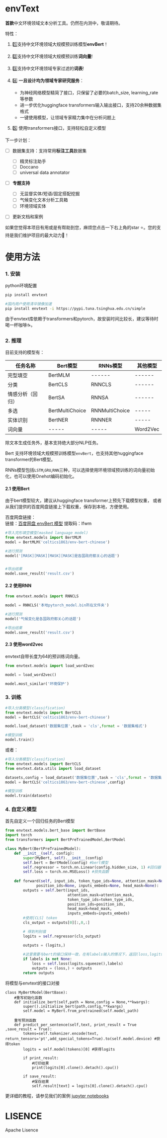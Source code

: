 # envText

**首款**中文环境领域文本分析工具。仍然在内测中，敬请期待。

特性：  
1. :one:支持中文环境领域大规模预训练模型**envBert**！

2. :two:支持中文环境领域大规模预训练**词向量**!

3. :three:支持中文环境领域专家过滤的**词表**!

4. :four: **一且设计均为领域专家研究服务**：
    - 为神经网络模型精简了接口，只保留了必要的batch_size, learning_rate等参数
    - 进一步优化huggingface transformers输入输出接口，支持20余种数据集格式
    - 一键使用模型，让领域专家精力集中在分析问题上

5. :five: 使用transformers接口，支持轻松自定义模型

下一步计划：  
- [ ] 数据集支持：支持常用**标注工具**数据集  
    - [ ] 精灵标注助手  
    - [ ] Doccano  
    - [ ] universal data annotator
- [ ] **专题支持**  
    - [ ] 无监督实体/短语/固定搭配挖掘  
    - [ ] 气候变化文本分析工具箱  
    - [ ] 环境领域实体  
- [ ] 更新文档和案例  
        

如果您觉得本项目有用或是有帮助到您，麻烦您点击一下右上角的star :star:。您的支持是我们维护项目的最大动力:metal:！


# 使用方法

### 1. 安装

python环境配置

```bash
pip install envtext

#国内用户使用清华镜像加速
pip install envtext -i https://pypi.tuna.tsinghua.edu.cn/simple 
```
由于envtext库依赖于transformers和pytorch，故安装时间比较长，建议等待时喝一杯咖啡:coffee:。


### 2. 推理

目前支持的模型有：

| 任务名称 | Bert模型 | RNNs模型 | 其他模型 |
| ------ | ------ | ------ | ------ |
| 完型填空 | BertMLM  |  ------  |  ------  |
|  分类   | BertCLS  |  RNNCLS  |  ------  |
| 情感分析（回归） | BertSA  |  RNNSA  |  ------  |
|  多选   |BertMultiChoice | RNNMultiChoice | ----- |
| 实体识别 | BertNER  | RNNNER  | -----    |
| 词向量  |  -----  |  -----   | Word2Vec |

除文本生成任务外，基本支持绝大部分NLP任务。

Bert 支持环境领域大规模预训练模型`envBert`，也支持其他huggingface transformer的Bert模型。

RNNs模型包括`LSTM`,`GRU`,`RNN`三种，可以选择使用环境领域预训练的词向量初始化，也可以使用Onehot编码初始化。


#### 2.1 使用Bert

由于bert模型较大，建议从huggingface transformer上预先下载模型权重，
或者从我们提供的百度网盘链接上下载权重，保存到本地，方便使用。

百度网盘链接：  
链接：[百度网盘 envBert 模型](https://pan.baidu.com/s/1KNE5JnUoulLgVK9yW5WtAw)
提取码：lfwm 

```python
#导入完形填空模型(masked language model)
from envtext.models import BertMLM
model = BertMLM('celtics1863/env-bert-chinese')

#进行预测
model('[MASK][MASK][MASK][MASK]是各国政府都关心的话题')


#导出结果
model.save_result('result.csv')
```
#### 2.2 使用RNN

```python
from envtext.models import RNNCLS

model = RNNCLS('本地pytorch_model.bin所在文件夹')

#进行预测
model('气候变化是各国政府都关心的话题')

#导出结果
model.save_result('result.csv')
```

#### 2.3 使用word2vec

envtext自带长度为64的预训练词向量。
```python
from envtext.models import load_word2vec

model = load_word2vec()

model.most_similar('环境保护')
```

### 3. 训练


```python
#导入分类模型(classification)
from envtext.models import BertCLS
model = BertCLS('celtics1863/env-bert-chinese')

model.load_dataset('数据集位置',task = 'cls',format = '数据集格式')

#模型训练
model.train()
```

或者：

```python
#导入分类模型(classification)
from envtext.models import BertCLS
from envtext.data.utils import load_dataset

datasets,config = load_dataset('数据集位置',task = 'cls',format = '数据集格式')
model = BertCLS('celtics1863/env-bert-chinese',config)

#模型训练
model.train(datasets)
```

### 4. 自定义模型


首先自定义一个回归任务的Bert模型
```python
from envtext.models.bert_base import BertBase
import torch
from transformers import BertPreTrainedModel,BertModel

class MyBert(BertPreTrainedModel):
    def __init__(self, config):
        super(MyBert, self).__init__(config)
        self.bert = BertModel(config) #bert模型
        self.regressor = torch.nn.Linear(config.hidden_size, 1) #回归器
        self.loss = torch.nn.MSELoss() #损失函数
        
    def forward(self, input_ids, token_type_ids=None, attention_mask=None, labels=None,
              position_ids=None, inputs_embeds=None, head_mask=None):
        outputs = self.bert(input_ids,
                            attention_mask=attention_mask,
                            token_type_ids=token_type_ids,
                            position_ids=position_ids,
                            head_mask=head_mask,
                            inputs_embeds=inputs_embeds)
        #使用[CLS] token
        cls_output = outputs[0][:,0,:] 

        # 得到判别值
        logits = self.regressor(cls_output)

        outputs = (logits,)
        
        #这里需要与bert的接口保持一致，在有labels输入的情况下，返回(loss,logits)，否则返回(logits,)
        if labels is not None: 
            loss = self.loss(logits.squeeze(),labels)
            outputs = (loss,) + outputs
        return outputs

```
将模型与envtext的接口对接

```
class MyBertModel(BertBase):
    #重写初始化函数
    def initialize_bert(self,path = None,config = None,**kwargs):
        super().initialize_bert(path,config,**kwargs)
        self.model = MyBert.from_pretrained(self.model_path)

    重写预测函数
    def predict_per_sentence(self,text, print_result = True ,save_result = True):
        tokens=self.tokenizer.encode(text, return_tensors='pt',add_special_tokens=True).to(self.model.device) #获得token
        logits = self.model(tokens)[0] #获得logits
        
        if print_result:
            #打印结果
            print(logits[0].clone().detach().cpu())
        
        if save_result:
            #保存结果
            self.result[text] = logits[0].clone().detach().cpu()
```


更详细的教程，请参见我们的案例 [jupyter notebooks]('jupyter_notebooks')


# LISENCE
Apache Lisence


